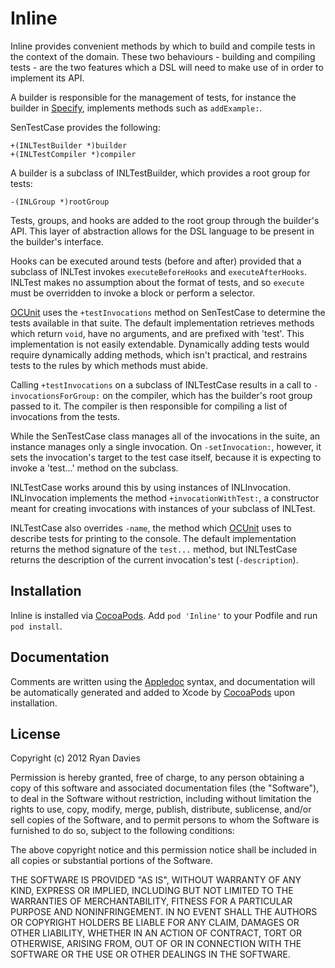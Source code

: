 Inline
======

Inline provides convenient methods by which to build and compile tests in the context of the domain. These two behaviours - building and compiling tests - are the two features which a DSL will need to make use of in order to implement its API.

A builder is responsible for the management of tests, for instance the builder in [Specify](http://github.com/rdavies/Specify), implements methods such as `addExample:`.

SenTestCase provides the following:

    +(INLTestBuilder *)builder
    +(INLTestCompiler *)compiler
    
A builder is a subclass of INLTestBuilder, which provides a root group for tests:

    -(INLGroup *)rootGroup
    
Tests, groups, and hooks are added to the root group through the builder's API. This layer of abstraction allows for the DSL language to be present in the builder's interface.

Hooks can be executed around tests (before and after) provided that a subclass of INLTest invokes `executeBeforeHooks` and `executeAfterHooks`. INLTest makes no assumption about the format of tests, and so `execute` must be overridden to invoke a block or perform a selector.

[OCUnit](http://www.sente.ch/software/ocunit/) uses the `+testInvocations` method on SenTestCase to determine the tests available in that suite. The default implementation retrieves methods which return `void`, have no arguments, and are prefixed with 'test'. This implementation is not easily extendable. Dynamically adding tests would require dynamically adding methods, which isn't practical, and restrains tests to the rules by which methods must abide.

Calling `+testInvocations` on a subclass of INLTestCase results in a call to `-invocationsForGroup:` on the compiler, which has the builder's root group passed to it. The compiler is then responsible for compiling a list of invocations from the tests.

While the SenTestCase class manages all of the invocations in the suite, an instance manages only a single invocation. On `-setInvocation:`, however, it sets the invocation's target to the test case itself, because it is expecting to invoke a 'test...' method on the subclass.

INLTestCase works around this by using instances of INLInvocation. INLInvocation implements the method `+invocationWithTest:`, a constructor meant for creating invocations with instances of your subclass of INLTest.

INLTestCase also overrides `-name`, the method which [OCUnit](http://www.sente.ch/software/ocunit/) uses to describe tests for printing to the console. The default implementation returns the method signature of the `test...` method, but INLTestCase returns the description of the current invocation's test (`-description`).

Installation
------------

Inline is installed via [CocoaPods](https://github.com/CocoaPods/CocoaPods). Add `pod 'Inline'` to your Podfile and run `pod install`.

Documentation
-------------

Comments are written using the [Appledoc](http://gentlebytes.com/appledoc/) syntax, and documentation will be automatically generated and added to Xcode by [CocoaPods](https://github.com/CocoaPods/CocoaPods) upon installation.

License
-------

Copyright (c) 2012 Ryan Davies

Permission is hereby granted, free of charge, to any person obtaining a copy
of this software and associated documentation files (the "Software"), to deal
in the Software without restriction, including without limitation the rights
to use, copy, modify, merge, publish, distribute, sublicense, and/or sell
copies of the Software, and to permit persons to whom the Software is
furnished to do so, subject to the following conditions:

The above copyright notice and this permission notice shall be included in
all copies or substantial portions of the Software.

THE SOFTWARE IS PROVIDED "AS IS", WITHOUT WARRANTY OF ANY KIND, EXPRESS OR
IMPLIED, INCLUDING BUT NOT LIMITED TO THE WARRANTIES OF MERCHANTABILITY,
FITNESS FOR A PARTICULAR PURPOSE AND NONINFRINGEMENT. IN NO EVENT SHALL THE
AUTHORS OR COPYRIGHT HOLDERS BE LIABLE FOR ANY CLAIM, DAMAGES OR OTHER
LIABILITY, WHETHER IN AN ACTION OF CONTRACT, TORT OR OTHERWISE, ARISING FROM,
OUT OF OR IN CONNECTION WITH THE SOFTWARE OR THE USE OR OTHER DEALINGS IN
THE SOFTWARE.
